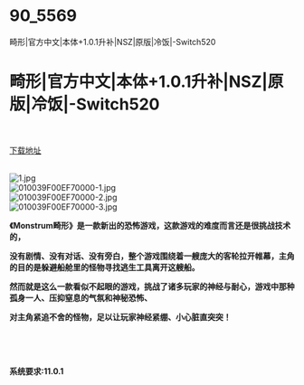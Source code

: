 # 90_5569
畸形|官方中文|本体+1.0.1升补|NSZ|原版|冷饭|-Switch520
# 畸形|官方中文|本体+1.0.1升补|NSZ|原版|冷饭|-Switch520
 <br/></br>
[下载地址](https://www.switch520.cc/article/5569 "下载地址")
<br/></br>

<p><img title="1.jpg" src="https://www.switch520.cc/muke_img/2022_08_04_150c18a1bd11b.jpg" alt="1.jpg"><br>
<img title="010039F00EF70000-1.jpg" src="https://www.switch520.cc/muke_img/2022_08_04_96448952a7955.jpg" alt="010039F00EF70000-1.jpg"><br>
<img title="010039F00EF70000-2.jpg" src="https://www.switch520.cc/muke_img/2022_08_04_9d1a7ee3c6499.jpg" alt="010039F00EF70000-2.jpg"><br>
<img title="010039F00EF70000-3.jpg" src="https://www.switch520.cc/muke_img/2022_08_04_40fbcf05bd30d.jpg" alt="010039F00EF70000-3.jpg"></p>
<p><strong>《Monstrum畸形》是一款新出的恐怖游戏，这款游戏的难度而言还是很挑战技术的，</strong></p>
<p><strong>没有剧情、没有对话、没有旁白，整个游戏围绕着一艘庞大的客轮拉开帷幕，主角的目的是躲避船舱里的怪物寻找逃生工具离开这艘船。</strong></p>
<p><strong>然而就是这么一款看似不起眼的游戏，挑战了诸多玩家的神经与耐心，游戏中那种孤身一人、压抑窒息的气氛和神秘恐怖、</strong></p>
<p><strong>对主角紧追不舍的怪物，足以让玩家神经紧绷、小心脏直突突！</strong></p>
<p>&nbsp;</p>
<p>&nbsp;</p>

<p><strong>系统要求:11.0.1</strong></p>


